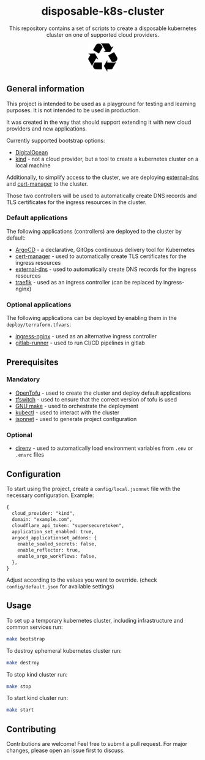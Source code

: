 <div align="center">

# disposable-k8s-cluster

This repository contains a set of scripts to create a disposable kubernetes cluster on one of supported cloud providers.

<img src="https://raw.githubusercontent.com/shini4i/assets/main/src/disposable-k8s-cluster/disposable.png" alt="Showcase" width="15%">

</div>

## General information

This project is intended to be used as a playground for testing and learning purposes. It is not intended to be used in
production.

It was created in the way that should support extending it with new cloud providers and new applications.

Currently supported bootstrap options:

* [DigitalOcean](https://www.digitalocean.com/)
* [kind](https://kind.sigs.k8s.io/) - not a cloud provider, but a tool to create a kubernetes cluster on a local machine

Additionally, to simplify access to the cluster, we are
deploying [external-dns](https://github.com/kubernetes-sigs/external-dns) and [cert-manager](https://cert-manager.io/)
to the cluster.

Those two controllers will be used to automatically create DNS records and TLS certificates for the ingress resources in
the cluster.

### Default applications

The following applications (controllers) are deployed to the cluster by default:

* [ArgoCD](https://argoproj.github.io/argo-cd/) - a declarative, GitOps continuous delivery tool for Kubernetes
* [cert-manager](https://cert-manager.io/) - used to automatically create TLS certificates for the ingress resources
* [external-dns](https://github.com/kubernetes-sigs/external-dns) - used to automatically create DNS records for the
  ingress resources
* [traefik](https://traefik.io/) - used as an ingress controller (can be replaced by ingress-nginx)

### Optional applications

The following applications can be deployed by enabling them in the `deploy/terraform.tfvars`:

* [ingress-nginx](https://kubernetes.github.io/ingress-nginx/) - used as an alternative ingress controller
* [gitlab-runner](https://docs.gitlab.com/runner/) - used to run CI/CD pipelines in gitlab

## Prerequisites

### Mandatory

* [OpenTofu](https://opentofu.org/) - used to create the cluster and deploy default applications
* [tfswitch](https://tfswitch.warrensbox.com/) - used to ensure that the correct version of tofu is used
* [GNU make](https://www.gnu.org/software/make/) - used to orchestrate the deployment
* [kubectl](https://kubernetes.io/docs/tasks/tools/install-kubectl/) - used to interact with the cluster
* [jsonnet](https://jsonnet.org/) - used to generate project configuration

### Optional

* [direnv](https://direnv.net/) - used to automatically load environment variables from `.env` or `.envrc` files

## Configuration

To start using the project, create a `config/local.jsonnet` file with the necessary configuration. Example:

```jsonnet
{
  cloud_provider: "kind",
  domain: "example.com",
  cloudflare_api_token: "supersecuretoken",
  application_set_enabled: true,
  argocd_applicationset_addons: {
    enable_sealed_secrets: false,
    enable_reflector: true,
    enable_argo_workflows: false,
  },
}
```

Adjust according to the values you want to override. (check `config/default.json` for available settings)

<!-- BEGINNING OF PRE-COMMIT-MAKEFILE HOOK -->
## Usage

To set up a temporary kubernetes cluster, including infrastructure and common services run:

```bash
make bootstrap
```

To destroy ephemeral kubernetes cluster run:

```bash
make destroy
```

To stop kind cluster run:

```bash
make stop
```

To start kind cluster run:

```bash
make start
```

<!-- END OF PRE-COMMIT-MAKEFILE HOOK -->

## Contributing

Contributions are welcome! Feel free to submit a pull request. For major changes, please open an issue first to discuss.
